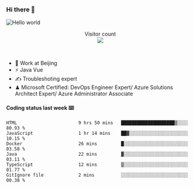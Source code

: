 ### Hi there 👋

<img src="https://raw.githubusercontent.com/sagar-viradiya/sagar-viradiya/master/resources/banner.png" alt="Hello world">
<p align="center"> 
  Visitor count<br/>
  <img src="https://profile-counter.glitch.me/youszoe/count.svg" />
</p>
<br/>

- 🍻 Work at Beijing 
- ⚡ Java Vue
- ✍️ Troubleshoting expert
- ♟  Microsoft Certified: DevOps Engineer Expert/ Azure Solutions Architect Expert/ Azure Administrator Associate

#### Coding status last week ⌨️

<!--START_SECTION:waka-->

```text
HTML                       9 hrs 50 mins   ████████████████████▒░░░░   80.93 %
JavaScript                 1 hr 14 mins    ██▓░░░░░░░░░░░░░░░░░░░░░░   10.15 %
Docker                     26 mins         █░░░░░░░░░░░░░░░░░░░░░░░░   03.58 %
Java                       22 mins         ▓░░░░░░░░░░░░░░░░░░░░░░░░   03.11 %
TypeScript                 12 mins         ▒░░░░░░░░░░░░░░░░░░░░░░░░   01.77 %
GitIgnore file             2 mins          ░░░░░░░░░░░░░░░░░░░░░░░░░   00.38 %
```

<!--END_SECTION:waka-->

<br/>
<center><img src="http://ghchart.rshah.org/409ba5/yousazoe" alt="" /></center>


